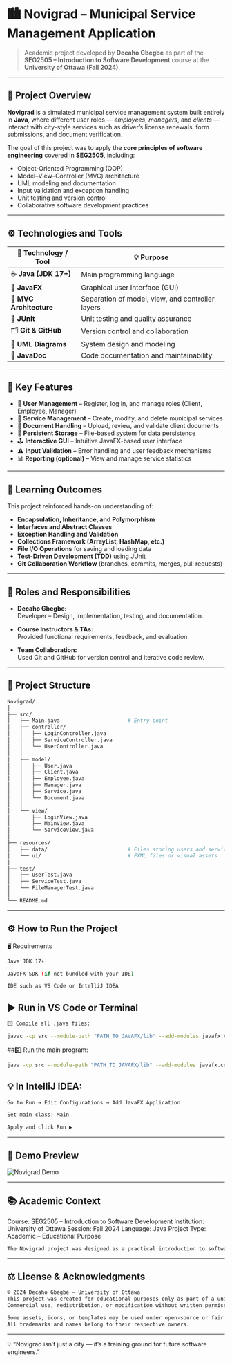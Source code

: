# 🏙️ Novigrad – Municipal Service Management Application
> Academic project developed by **Decaho Gbegbe** as part of the **SEG2505 – Introduction to Software Development** course at the **University of Ottawa (Fall 2024)**.

---

## 🎯 Project Overview

**Novigrad** is a simulated municipal service management system built entirely in **Java**, where different user roles — *employees*, *managers*, and *clients* — interact with city-style services such as driver’s license renewals, form submissions, and document verification.

The goal of this project was to apply the **core principles of software engineering** covered in **SEG2505**, including:

- Object-Oriented Programming (OOP)
- Model–View–Controller (MVC) architecture
- UML modeling and documentation
- Input validation and exception handling
- Unit testing and version control
- Collaborative software development practices

---

## ⚙️ Technologies and Tools

| 🧩 Technology / Tool | 💡 Purpose |
|----------------------|------------|
| ☕ **Java (JDK 17+)** | Main programming language |
| 🎨 **JavaFX** | Graphical user interface (GUI) |
| 🧠 **MVC Architecture** | Separation of model, view, and controller layers |
| 🧪 **JUnit** | Unit testing and quality assurance |
| 🗂️ **Git & GitHub** | Version control and collaboration |
| 🧱 **UML Diagrams** | System design and modeling |
| 📄 **JavaDoc** | Code documentation and maintainability |

---

## 🚀 Key Features

- 👤 **User Management** – Register, log in, and manage roles (Client, Employee, Manager)  
- 🏢 **Service Management** – Create, modify, and delete municipal services  
- 📁 **Document Handling** – Upload, review, and validate client documents  
- 💾 **Persistent Storage** – File-based system for data persistence  
- 🕹️ **Interactive GUI** – Intuitive JavaFX-based user interface  
- ⚠️ **Input Validation** – Error handling and user feedback mechanisms  
- 📊 **Reporting (optional)** – View and manage service statistics  

---

## 🧠 Learning Outcomes

This project reinforced hands-on understanding of:

- **Encapsulation, Inheritance, and Polymorphism**  
- **Interfaces and Abstract Classes**  
- **Exception Handling and Validation**  
- **Collections Framework (ArrayList, HashMap, etc.)**  
- **File I/O Operations** for saving and loading data  
- **Test-Driven Development (TDD)** using JUnit  
- **Git Collaboration Workflow** (branches, commits, merges, pull requests)

---

## 👥 Roles and Responsibilities

- **Decaho Gbegbe:**  
  Developer – Design, implementation, testing, and documentation.  

- **Course Instructors & TAs:**  
  Provided functional requirements, feedback, and evaluation.  

- **Team Collaboration:**  
  Used Git and GitHub for version control and iterative code review.

---


## 🧩 Project Structure

```bash
Novigrad/
│
├── src/
│   ├── Main.java                      # Entry point
│   ├── controller/
│   │   ├── LoginController.java
│   │   ├── ServiceController.java
│   │   └── UserController.java
│   │
│   ├── model/
│   │   ├── User.java
│   │   ├── Client.java
│   │   ├── Employee.java
│   │   ├── Manager.java
│   │   ├── Service.java
│   │   └── Document.java
│   │
│   └── view/
│       ├── LoginView.java
│       ├── MainView.java
│       └── ServiceView.java
│
├── resources/
│   ├── data/                          # Files storing users and services
│   └── ui/                            # FXML files or visual assets
│
├── test/
│   ├── UserTest.java
│   ├── ServiceTest.java
│   └── FileManagerTest.java
│
└── README.md
```
---
## ⚙️ How to Run the Project
🖥️ Requirements
```bash
Java JDK 17+

JavaFX SDK (if not bundled with your IDE)

IDE such as VS Code or IntelliJ IDEA
```

## ▶️ Run in VS Code or Terminal
``` bash
1️⃣ Compile all .java files:

javac -cp src --module-path "PATH_TO_JAVAFX/lib" --add-modules javafx.controls,javafx.fxml src/**/*.java
```

##2️⃣ Run the main program:
```bash
java -cp src --module-path "PATH_TO_JAVAFX/lib" --add-modules javafx.controls,javafx.fxml Main
```

## 💡 In IntelliJ IDEA:
```bash
Go to Run → Edit Configurations → Add JavaFX Application

Set main class: Main

Apply and click Run ▶️
```
---

## 🎥 Demo Preview

![Novigrad Demo](imaegs/Novigrad_demo.gif)

---

## 📚 Academic Context

Course: SEG2505 – Introduction to Software Development
Institution: University of Ottawa
Session: Fall 2024
Language: Java
Project Type: Academic – Educational Purpose

```bash
The Novigrad project was designed as a practical introduction to software development and teamwork, reinforcing theoretical concepts through the creation of a functional municipal service management system.
```
---

## ⚖️ License & Acknowledgments
```bash
© 2024 Decaho Gbegbe – University of Ottawa
This project was created for educational purposes only as part of a university course.
Commercial use, redistribution, or modification without written permission is prohibited.

Some assets, icons, or templates may be used under open-source or fair use licenses.
All trademarks and names belong to their respective owners.
```
---

💡 “Novigrad isn’t just a city — it’s a training ground for future software engineers.”
